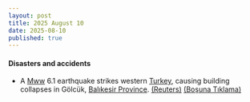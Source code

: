 ```yaml
---
layout: post
title: 2025 August 10
date: 2025-08-10
published: true
---
```



#### Disasters and accidents

* A [Mww](https://en.wikipedia.org/wiki/Seismic_magnitude_scales#Mww "Seismic magnitude scales") 6.1 earthquake strikes western [Turkey](https://en.wikipedia.org/wiki/Turkey "Turkey"), causing building collapses in Gölcük, [Balıkesir Province](https://en.wikipedia.org/wiki/Bal%C4%B1kesir_Province "Balıkesir Province"). [(Reuters)](https://www.reuters.com/business/environment/earthquake-magnitude-61-strikes-western-turkey-disaster-authority-says-2025-08-10/) [(Boşuna Tıklama)](https://x.com/bosunatiklama/status/1954592506001125457)
